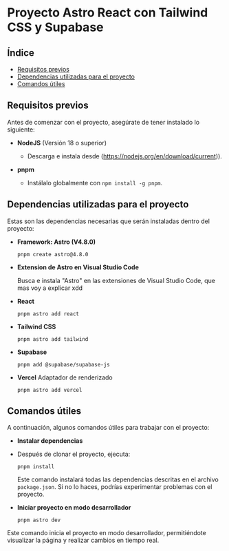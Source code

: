 # Proyecto Astro React con Tailwind CSS y Supabase

## Índice

- [Requisitos previos](#requisitos-previos)
- [Dependencias utilizadas para el proyecto](#dependencias-utilizadas-para-el-proyecto)
- [Comandos útiles](#comandos-útiles)

## Requisitos previos

Antes de comenzar con el proyecto, asegúrate de tener instalado lo siguiente:

- **NodeJS** (Versión 18 o superior)
  - Descarga e instala desde (https://nodejs.org/en/download/current)).

- **pnpm**
  - Instálalo globalmente con `npm install -g pnpm`.

## Dependencias utilizadas para el proyecto

Estas son las dependencias necesarias que serán instaladas dentro del proyecto:

- **Framework: Astro (V4.8.0)**

  `pnpm create astro@4.8.0`

- **Extension de Astro en Visual Studio Code**
  
  Busca e instala "Astro" en las extensiones de Visual Studio Code, que mas voy a explicar xdd

- **React**

  `pnpm astro add react`

- **Tailwind CSS**
  
  `pnpm astro add tailwind`

- **Supabase**

  `pnpm add @supabase/supabase-js`

- **Vercel** Adaptador de renderizado
  
  `pnpm astro add vercel`

## Comandos útiles

A continuación, algunos comandos útiles para trabajar con el proyecto:

- **Instalar dependencias**
- Después de clonar el proyecto, ejecuta:
  ```
  pnpm install
  ```
  Este comando instalará todas las dependencias descritas en el archivo `package.json`. Si no lo haces, podrías experimentar problemas con el proyecto.

- **Iniciar proyecto en modo desarrollador**
  ```
  pnpm astro dev
  ```
Este comando inicia el proyecto en modo desarrollador, permitiéndote visualizar la página y realizar cambios en tiempo real.
